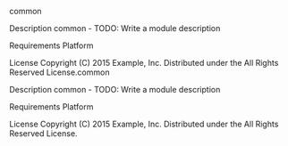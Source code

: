 common

Description
common - TODO: Write a module description

Requirements
Platform

License
Copyright (C) 2015 Example, Inc. Distributed under the All Rights Reserved License.common

Description
common - TODO: Write a module description

Requirements
Platform

License
Copyright (C) 2015 Example, Inc. Distributed under the All Rights Reserved License.
